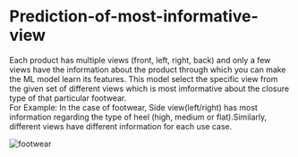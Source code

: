# Prediction-of-most-informative-view
Each product has multiple views (front, left, right, back) and only a few views have the information about the product through which you can make the ML model learn its features. This model select the specific view from the given set of different views which is most imformative about the closure type of that particular footwear.<br/>
For Example: In the case of footwear, Side view(left/right) has most information regarding the type of heel (high, medium or flat).Similarly, different views have different information for each use case.


![footwear](https://user-images.githubusercontent.com/36170235/55612876-e9c99280-57a6-11e9-9611-2c2b67fffaf4.PNG)
